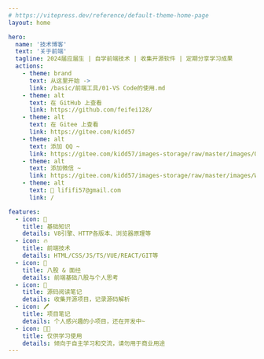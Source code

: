 ```yaml
---
# https://vitepress.dev/reference/default-theme-home-page
layout: home

hero:
  name: '技术博客'
  text: '关于前端'
  tagline: 2024届应届生 | 自学前端技术 | 收集开源软件 | 定期分享学习成果
  actions:
    - theme: brand
      text: 从这里开始 ->
      link: /basic/前端工具/01-VS Code的使用.md
    - theme: alt
      text: 在 GitHub 上查看
      link: https://github.com/feifei128/
    - theme: alt
      text: 在 Gitee 上查看
      link: https://gitee.com/kidd57
    - theme: alt
      text: 添加 QQ ~
      link: https://gitee.com/kidd57/images-storage/raw/master/images/QQCode.jpg
    - theme: alt
      text: 添加微信 ~
      link: https://gitee.com/kidd57/images-storage/raw/master/images/WeChatCode.png
    - theme: alt
      text: 📧 lififi57@gmail.com
      link: /

features:
  - icon: 📖
    title: 基础知识
    details: V8引擎、HTTP各版本、浏览器原理等
  - icon: 🔥
    title: 前端技术
    details: HTML/CSS/JS/TS/VUE/REACT/GIT等
  - icon: 📄
    title: 八股 & 面经
    details: 前端基础八股与个人思考
  - icon: 📝
    title: 源码阅读笔记
    details: 收集开源项目，记录源码解析
  - icon: 🖊️
    title: 项目笔记
    details: 个人感兴趣的小项目，还在开发中~
  - icon: 👩‍💻
    title: 仅供学习使用
    details: 倾向于自主学习和交流，请勿用于商业用途
---
```


<style>
:root {
  /* 修改主题颜色： 绿色 -> 砖红 */
  --vp-c-brand: #c64053;
  --vp-c-brand-light: #c64053;

  /* 修改 “技术博客” 字体颜色 */
  --vp-home-hero-name-color: transparent;
  --vp-home-hero-name-background: -webkit-linear-gradient(120deg, red, #41d1ff);
}

</style>
